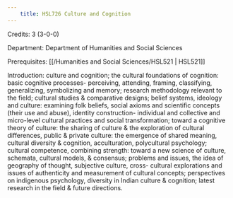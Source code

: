 ```yaml
---
    title: HSL726 Culture and Cognition
---
```

Credits: 3 (3-0-0)

Department: Department of Humanities and Social Sciences

Prerequisites: [[/Humanities and Social Sciences/HSL521 | HSL521]]

Introduction: culture and cognition; the cultural foundations of cognition: basic cognitive processes- perceiving, attending, framing, classifying, generalizing, symbolizing and memory; research methodology relevant to the field; cultural studies & comparative designs; belief systems, ideology and culture: examining folk beliefs, social axioms and scientific concepts (their use and abuse), identity construction- individual and collective and micro-level cultural practices and social transformation; toward a cognitive theory of culture: the sharing of culture & the exploration of cultural differences, public & private culture: the emergence of shared meaning, cultural diversity & cognition, acculturation, polycultural psychology; cultural competence, combining strength: toward a new science of culture, schemata, cultural models, & consensus; problems and issues, the idea of geography of thought, subjective culture, cross- cultural explorations and issues of authenticity and measurement of cultural concepts; perspectives on indigenous psychology, diversity in Indian culture & cognition; latest research in the field & future directions.